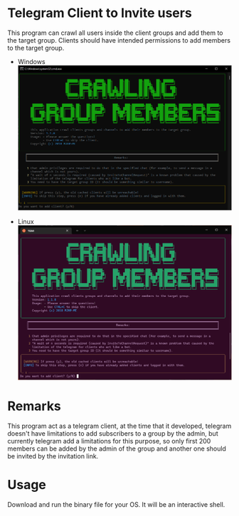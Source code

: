 # Telegram Client to Invite users

This program can crawl all users inside the client groups and add them to the target group. Clients should have intended permissions to add members to the target group.

- Windows
![Terminal Screenshot](https://raw.githubusercontent.com/mjavadhpour/telegram-member-inviter/master/assets/images/next.windows.png)

- Linux
![Terminal Screenshot](https://raw.githubusercontent.com/mjavadhpour/telegram-member-inviter/master/assets/images/next.linux.png)

# Remarks
This program act as a telegram client, at the time that it developed, telegram doesn't have limitations to add subscribers to a group by the admin, but currently telegram add a limitations for this purpose, so only first 200 members can be added by the admin of the group and another one should be invited by the invitation link.

# Usage
Download and run the binary file for your OS. It will be an interactive shell.


